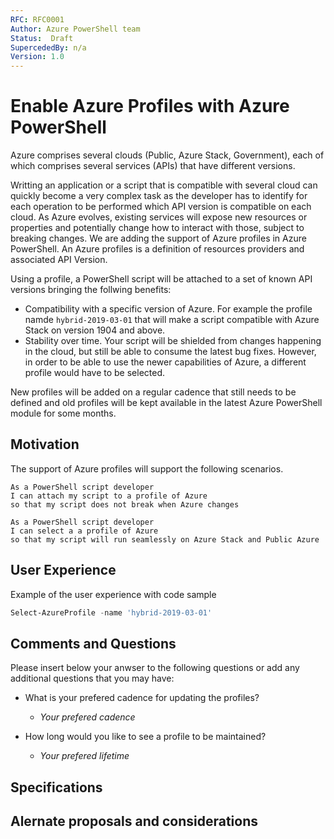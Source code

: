 ```yaml
---
RFC: RFC0001
Author: Azure PowerShell team
Status:  Draft
SupercededBy: n/a
Version: 1.0
---
```


# Enable Azure Profiles with Azure PowerShell

Azure comprises several clouds (Public, Azure Stack, Government), each of which comprises several services (APIs) that have different versions.

Writting an application or a script that is compatible with several cloud can quickly become a very complex task as the developer has to identify for each operation to be performed which API version is compatible on each cloud.
As Azure evolves, existing services will expose new resources or properties and potentially change how to interact with those, subject to breaking changes. We are adding the support of Azure profiles in Azure PowerShell. An Azure profiles is a definition of resources providers and associated API Version.

Using a profile, a PowerShell script will be attached to a set of known API versions bringing the follwing benefits:

- Compatibility with a specific version of Azure. For example the profile namde `hybrid-2019-03-01`  that will make a script compatible with Azure Stack on version 1904 and above.
- Stability over time. Your script will be shielded from changes happening in the cloud, but still be able to consume the latest bug fixes. However, in order to be able to use the newer capabilities of Azure, a different profile would have to be selected.

New profiles will be added on a regular cadence that still needs to be defined and old profiles will be kept available in the latest Azure PowerShell module for some months.

## Motivation

The support of Azure profiles will support the following scenarios.

```code
As a PowerShell script developer
I can attach my script to a profile of Azure
so that my script does not break when Azure changes
```

```code
As a PowerShell script developer
I can select a a profile of Azure
so that my script will run seamlessly on Azure Stack and Public Azure
```

## User Experience

Example of the user experience with code sample

```PowerShell
Select-AzureProfile -name 'hybrid-2019-03-01'
```

## Comments and Questions

Please insert below your anwser to the following questions or add any additional questions that you may have:

- What is your prefered cadence for updating the profiles?

  - _Your prefered cadence_

- How long would you like to see a profile to be maintained?

  - _Your prefered lifetime_

## Specifications

## Alernate proposals and considerations
